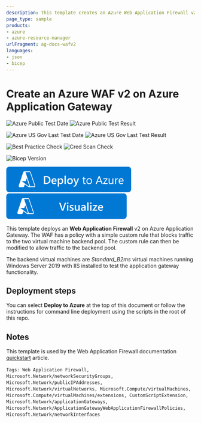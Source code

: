 ```yaml
---
description: This template creates an Azure Web Application Firewall v2 on Azure Application  Gateway with two Windows Server 2016 servers in the backend pool
page_type: sample
products:
- azure
- azure-resource-manager
urlFragment: ag-docs-wafv2
languages:
- json
- bicep
---
```

# Create an Azure WAF v2 on Azure Application Gateway

![Azure Public Test Date](https://azurequickstartsservice.blob.core.windows.net/badges/demos/ag-docs-wafv2/PublicLastTestDate.svg)
![Azure Public Test Result](https://azurequickstartsservice.blob.core.windows.net/badges/demos/ag-docs-wafv2/PublicDeployment.svg)

![Azure US Gov Last Test Date](https://azurequickstartsservice.blob.core.windows.net/badges/demos/ag-docs-wafv2/FairfaxLastTestDate.svg)
![Azure US Gov Last Test Result](https://azurequickstartsservice.blob.core.windows.net/badges/demos/ag-docs-wafv2/FairfaxDeployment.svg)

![Best Practice Check](https://azurequickstartsservice.blob.core.windows.net/badges/demos/ag-docs-wafv2/BestPracticeResult.svg)
![Cred Scan Check](https://azurequickstartsservice.blob.core.windows.net/badges/demos/ag-docs-wafv2/CredScanResult.svg)

![Bicep Version](https://azurequickstartsservice.blob.core.windows.net/badges/demos/ag-docs-wafv2/BicepVersion.svg)

[![Deploy To Azure](https://raw.githubusercontent.com/Azure/azure-quickstart-templates/master/1-CONTRIBUTION-GUIDE/images/deploytoazure.svg?sanitize=true)](https://portal.azure.com/#create/Microsoft.Template/uri/https%3A%2F%2Fraw.githubusercontent.com%2FAzure%2Fazure-quickstart-templates%2Fmaster%2Fdemos%2Fag-docs-wafv2%2Fazuredeploy.json)
[![Visualize](https://raw.githubusercontent.com/Azure/azure-quickstart-templates/master/1-CONTRIBUTION-GUIDE/images/visualizebutton.svg?sanitize=true)](http://armviz.io/#/?load=https%3A%2F%2Fraw.githubusercontent.com%2FAzure%2Fazure-quickstart-templates%2Fmaster%2Fdemos%2Fag-docs-wafv2%2Fazuredeploy.json)

This template deploys an **Web Application Firewall** v2 on Azure Application Gateway. The WAF has a policy with a simple custom rule that blocks traffic to the two virtual machine backend pool. The custom rule can then be modified to allow traffic to the backend pool.

The backend virtual machines are *Standard_B2ms* virtual machines running Windows Server 2019 with IIS installed to test the application gateway functionality.

## Deployment steps

You can select **Deploy to Azure** at the top of this document or follow the instructions for command line deployment using the scripts in the root of this repo.

## Notes

This template is used by the Web Application Firewall documentation [quickstart](https://docs.microsoft.com/azure/web-application-firewall/ag/quick-create-template) article.

`Tags: Web Application Firewall, Microsoft.Network/networkSecurityGroups, Microsoft.Network/publicIPAddresses, Microsoft.Network/virtualNetworks, Microsoft.Compute/virtualMachines, Microsoft.Compute/virtualMachines/extensions, CustomScriptExtension, Microsoft.Network/applicationGateways, Microsoft.Network/ApplicationGatewayWebApplicationFirewallPolicies, Microsoft.Network/networkInterfaces`